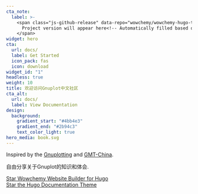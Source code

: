 ```yaml
---
cta_note:
  label: >-
    <span class="js-github-release" data-repo="wowchemy/wowchemy-hugo-themes">
      Project version will appear here<!-- Automatically filled based on data-repo value -->
    </span>
widget: hero
cta:
  url: docs/
  label: Get Started
  icon_pack: fas
  icon: download
widget_id: "1"
headless: true
weight: 10
title: 欢迎访问Gnuplot中文社区
cta_alt:
  url: docs/
  label: View Documentation
design:
  background:
    gradient_start: "#4bb4e3"
    gradient_end: "#2b94c3"
    text_color_light: true
hero_media: book.svg
---
```


Inspired by the [Gnuplotting](http://www.gnuplotting.org) and [GMT-China](https://gmt-china.org).

自由分享关于Gnuplot的知识和体会.

<a class="github-button" href="https://github.com/wowchemy/wowchemy-hugo-themes" data-icon="octicon-star" data-size="large" data-show-count="true" aria-label="Star Wowchemy Website Builder for Hugo">Star Wowchemy Website Builder for Hugo</a><br><a class="github-button" href="https://github.com/wowchemy/hugo-documentation-theme" data-icon="octicon-star" data-size="large" data-show-count="true" aria-label="Star the Project Docs template">Star the Hugo Documentation Theme</a><script async defer src="https://buttons.github.io/buttons.js"></script>
